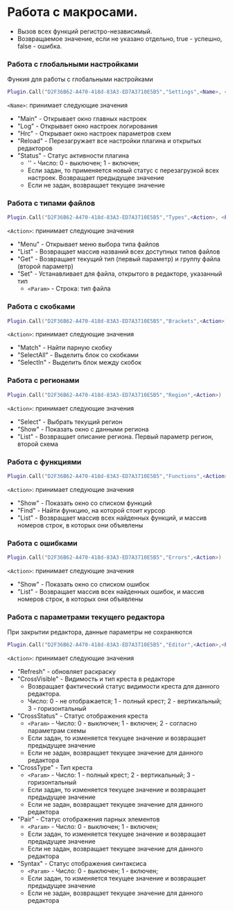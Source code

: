 # Работа с макросами.
* Вызов всех функций регистро-независимый.
* Возвращаемое значение, если не указано отдельно, true - успешно, false - ошибка.

### Работа с глобальными настройками
Функия для работы с глобальными настройками
```lua
Plugin.Call("D2F36B62-A470-418d-83A3-ED7A3710E5B5","Settings",<Name>, <Param>)
```
`<Name>`: принимает следующие значения
* "Main" - Открывает окно главных настроек
* "Log" - Открывает окно настроек логирования
* "Hrc" - Открывает окно настроек параметров схем
* "Reload" - Перезагружает все настройки плагина и открытых редакторов
* "Status" - Статус активности плагина
  * '<Param>' - Число: 0 - выключен; 1 - включен;
  * Если задан, то применяется новый статус с перезагрузкой всех настроек. Возвращает предыдущее значение
  * Если не задан, возвращает текущее значение

### Работа с типами файлов
```lua
Plugin.Call("D2F36B62-A470-418d-83A3-ED7A3710E5B5","Types",<Action>, <Param>)
```
`<Action>`: принимает следующие значения
* "Menu" - Открывает меню выбора типа файлов
* "List" - Возвращает массив названий всех доступных типов файлов
* "Get" - Возвращает текущий тип (первый параметр) и группу файла (второй параметр)
* "Set" - Устанавливает для файла, открытого в редакторе, указанный тип
  * `<Param>` - Строка: тип файла 

### Работа с скобками
```lua
Plugin.Call("D2F36B62-A470-418d-83A3-ED7A3710E5B5","Brackets",<Action>)
```
`<Action>`: принимает следующие значения
* "Match" - Найти парную скобку
* "SelectAll" - Выделить блок со скобками
* "SelectIn" - Выделить блок между скобок

### Работа с регионами
```lua
Plugin.Call("D2F36B62-A470-418d-83A3-ED7A3710E5B5","Region",<Action>)
```
`<Action>`: принимает следующие значения
* "Select" - Выбрать текущий регион
* "Show" - Показать окно с данными региона
* "List" - Возвращает описание региона. Первый параметр регион, второй схема

### Работа с функциями
```lua
Plugin.Call("D2F36B62-A470-418d-83A3-ED7A3710E5B5","Functions",<Action>)
```
`<Action>`: принимает следующие значения
* "Show" - Показать окно со списком функций
* "Find" - Найти функцию, на которой стоит курсор
* "List" - Возвращает массив всех найденных функций, и массив номеров строк, в которых они объявлены

### Работа с ошибками
```lua
Plugin.Call("D2F36B62-A470-418d-83A3-ED7A3710E5B5","Errors",<Action>)
```
`<Action>`: принимает следующие значения
* "Show" - Показать окно со списком ошибок
* "List" - Возвращает массив всех найденных ошибок, и массив номеров строк, в которых они объявлены

### Работа с параметрами текущего редактора
При закрытии редактора, данные параметры не сохраняются
```lua
Plugin.Call("D2F36B62-A470-418d-83A3-ED7A3710E5B5","Editor",<Action>,<Param>)
```
`<Action>`: принимает следующие значения
* "Refresh" - обновляет раскраску
* "CrossVisible" - Видимость и тип креста в редакторе 
  * Возвращает фактический статус видимости креста для данного редактора.
  * Число: 0 - не отображается; 1 - полный крест; 2 - вертикальный; 3 - горизонтальный 
* "CrossStatus" - Статус отображения креста
  * `<Param>` - Число: 0 - выключен; 1 - включен; 2 - согласно параметрам схемы
  * Если задан, то изменяется текущее значение и возвращает предыдущее значение
  * Если не задан, возвращает текущее значение для данного редактора
* "CrossType" - Тип креста
  * `<Param>` - Число: 1 - полный крест; 2 - вертикальный; 3 - горизонтальный
  * Если задан, то изменяется текущее значение и возвращает предыдущее значение
  * Если не задан, возвращает текущее значение для данного редактора
* "Pair" - Статус отображения парных элементов
  * `<Param>` - Число: 0 - выключен; 1 - включен;
  * Если задан, то изменяется текущее значение и возвращает предыдущее значение
  * Если не задан, возвращает текущее значение для данного редактора
* "Syntax" - Статус отображения синтаксиса
  * `<Param>` - Число: 0 - выключен; 1 - включен;
  * Если задан, то изменяется текущее значение и возвращает предыдущее значение
  * Если не задан, возвращает текущее значение для данного редактора
  
